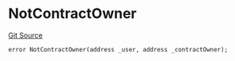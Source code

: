 # NotContractOwner
[Git Source](https://github.com/thrackle-io/forte-rules-engine/blob/5abe0bdd205a0cc39e18fc6dac3a712362e23f50/src/client/token/handler/diamond/HandlerDiamondLib.sol)


```solidity
error NotContractOwner(address _user, address _contractOwner);
```

